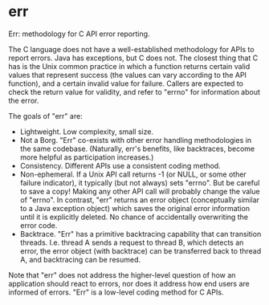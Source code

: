 # err
Err: methodology for C API error reporting.

The C language does not have a well-established methodology for
APIs to report errors.
Java has exceptions, but C does not.
The closest thing that C has is the Unix common practice in which a
function returns certain valid values that represent success
(the values can vary according to the API function),
and a certain invalid value for failure.
Callers are expected to check the return value for validity,
and refer to "errno" for information about the error.

The goals of "err" are:
* Lightweight.
Low complexity, small size.
* Not a Borg.
"Err" co-exists with other error handling methodologies in the same codebase.
(Naturally, err's benefits, like backtraces,
become more helpful as participation increases.)
* Consistency.
Different APIs use a consistent coding method.
* Non-ephemeral.
If a Unix API call returns -1 (or NULL, or some other failure indicator),
it typically (but not always) sets "errno".
But be careful to save a copy!
Making any other API call will probably change the value of  "errno".
In contrast, "err" returns an error object
(conceptually similar to a Java exception object)
which saves the original error information until it is explicitly deleted.
No chance of accidentally overwriting the error code.
* Backtrace.
"Err" has a primitive backtracing capability that can transition threads.
I.e. thread A sends a request to thread B, which detects an error,
the error object (with backtrace) can be transferred back to thread A,
and backtracing can be resumed.

Note that "err" does not address the higher-level question of how an
application should react to errors,
nor does it address how end users are informed of errors.
"Err" is a low-level coding method for C APIs.
